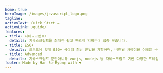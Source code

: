 ```yaml
---
home: true
heroImage: /images/javascript_logo.png
tagline: 
actionText: Quick Start →
actionLink: /guide/
features:
- title: 자바스크립트!
  details: 자바스크립트를 최대한 쉽고 빠르게 익히는대 집중 했습니다.
- title: ES6+
  details: 트랜드에 맞게 ES6+ 이상의 최신 문법을 지향하며, 버전별 차이점을 이해할 수 있습니다.
- title: Advanced
  details: 자바스크립트 뿐만아니라 vuejs, nodejs 등 자바스크립트 기반 다양한 프레임워크를 설명합니다.
footer: Made by Han So-Ryong with ❤️
---
```

